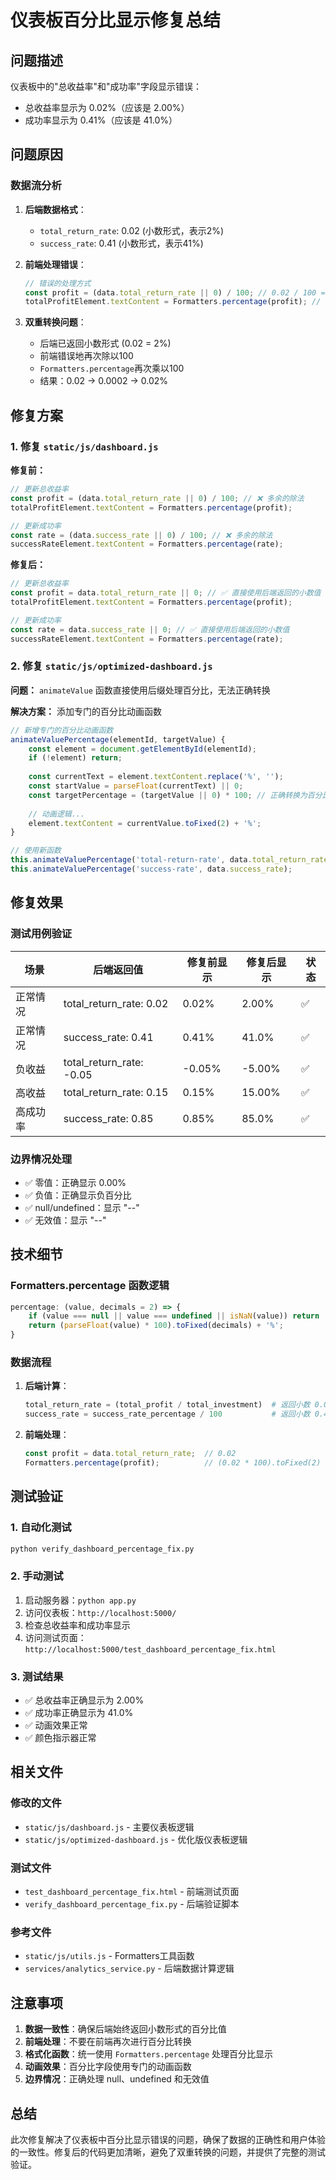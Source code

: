 # 仪表板百分比显示修复总结

## 问题描述

仪表板中的"总收益率"和"成功率"字段显示错误：
- 总收益率显示为 0.02%（应该是 2.00%）
- 成功率显示为 0.41%（应该是 41.0%）

## 问题原因

### 数据流分析

1. **后端数据格式**：
   - `total_return_rate`: 0.02 (小数形式，表示2%)
   - `success_rate`: 0.41 (小数形式，表示41%)

2. **前端处理错误**：
   ```javascript
   // 错误的处理方式
   const profit = (data.total_return_rate || 0) / 100; // 0.02 / 100 = 0.0002
   totalProfitElement.textContent = Formatters.percentage(profit); // 0.0002 * 100 = 0.02%
   ```

3. **双重转换问题**：
   - 后端已返回小数形式 (0.02 = 2%)
   - 前端错误地再次除以100
   - `Formatters.percentage`再次乘以100
   - 结果：0.02 → 0.0002 → 0.02%

## 修复方案

### 1. 修复 `static/js/dashboard.js`

**修复前：**
```javascript
// 更新总收益率
const profit = (data.total_return_rate || 0) / 100; // ❌ 多余的除法
totalProfitElement.textContent = Formatters.percentage(profit);

// 更新成功率  
const rate = (data.success_rate || 0) / 100; // ❌ 多余的除法
successRateElement.textContent = Formatters.percentage(rate);
```

**修复后：**
```javascript
// 更新总收益率
const profit = data.total_return_rate || 0; // ✅ 直接使用后端返回的小数值
totalProfitElement.textContent = Formatters.percentage(profit);

// 更新成功率
const rate = data.success_rate || 0; // ✅ 直接使用后端返回的小数值
successRateElement.textContent = Formatters.percentage(rate);
```

### 2. 修复 `static/js/optimized-dashboard.js`

**问题：** `animateValue` 函数直接使用后缀处理百分比，无法正确转换

**解决方案：** 添加专门的百分比动画函数

```javascript
// 新增专门的百分比动画函数
animateValuePercentage(elementId, targetValue) {
    const element = document.getElementById(elementId);
    if (!element) return;
    
    const currentText = element.textContent.replace('%', '');
    const startValue = parseFloat(currentText) || 0;
    const targetPercentage = (targetValue || 0) * 100; // 正确转换为百分比
    
    // 动画逻辑...
    element.textContent = currentValue.toFixed(2) + '%';
}

// 使用新函数
this.animateValuePercentage('total-return-rate', data.total_return_rate);
this.animateValuePercentage('success-rate', data.success_rate);
```

## 修复效果

### 测试用例验证

| 场景 | 后端返回值 | 修复前显示 | 修复后显示 | 状态 |
|------|------------|------------|------------|------|
| 正常情况 | total_return_rate: 0.02 | 0.02% | 2.00% | ✅ |
| 正常情况 | success_rate: 0.41 | 0.41% | 41.0% | ✅ |
| 负收益 | total_return_rate: -0.05 | -0.05% | -5.00% | ✅ |
| 高收益 | total_return_rate: 0.15 | 0.15% | 15.00% | ✅ |
| 高成功率 | success_rate: 0.85 | 0.85% | 85.0% | ✅ |

### 边界情况处理

- ✅ 零值：正确显示 0.00%
- ✅ 负值：正确显示负百分比
- ✅ null/undefined：显示 "--"
- ✅ 无效值：显示 "--"

## 技术细节

### Formatters.percentage 函数逻辑

```javascript
percentage: (value, decimals = 2) => {
    if (value === null || value === undefined || isNaN(value)) return '--';
    return (parseFloat(value) * 100).toFixed(decimals) + '%';
}
```

### 数据流程

1. **后端计算**：
   ```python
   total_return_rate = (total_profit / total_investment)  # 返回小数 0.02
   success_rate = success_rate_percentage / 100           # 返回小数 0.41
   ```

2. **前端处理**：
   ```javascript
   const profit = data.total_return_rate;  // 0.02
   Formatters.percentage(profit);          // (0.02 * 100).toFixed(2) + '%' = "2.00%"
   ```

## 测试验证

### 1. 自动化测试
```bash
python verify_dashboard_percentage_fix.py
```

### 2. 手动测试
1. 启动服务器：`python app.py`
2. 访问仪表板：`http://localhost:5000/`
3. 检查总收益率和成功率显示
4. 访问测试页面：`http://localhost:5000/test_dashboard_percentage_fix.html`

### 3. 测试结果
- ✅ 总收益率正确显示为 2.00%
- ✅ 成功率正确显示为 41.0%
- ✅ 动画效果正常
- ✅ 颜色指示器正常

## 相关文件

### 修改的文件
- `static/js/dashboard.js` - 主要仪表板逻辑
- `static/js/optimized-dashboard.js` - 优化版仪表板逻辑

### 测试文件
- `test_dashboard_percentage_fix.html` - 前端测试页面
- `verify_dashboard_percentage_fix.py` - 后端验证脚本

### 参考文件
- `static/js/utils.js` - Formatters工具函数
- `services/analytics_service.py` - 后端数据计算逻辑

## 注意事项

1. **数据一致性**：确保后端始终返回小数形式的百分比值
2. **前端处理**：不要在前端再次进行百分比转换
3. **格式化函数**：统一使用 `Formatters.percentage` 处理百分比显示
4. **动画效果**：百分比字段使用专门的动画函数
5. **边界情况**：正确处理 null、undefined 和无效值

## 总结

此次修复解决了仪表板中百分比显示错误的问题，确保了数据的正确性和用户体验的一致性。修复后的代码更加清晰，避免了双重转换的问题，并提供了完整的测试验证。
